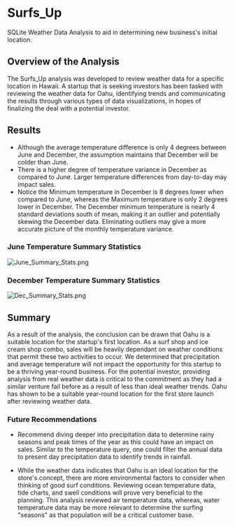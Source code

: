 # Surfs_Up
SQLite Weather Data Analysis to aid in determining new business's initial location.

## Overview of the Analysis
The Surfs_Up analysis was developed to review weather data for a specific location in Hawaii. A startup that is seeking investors has been tasked with reviewing the weather data for Oahu, identifying trends and communicating the results through various types of data visualizations, in hopes of finalizing the deal with a potential investor.

## Results
* Although the average temperature difference is only 4 degrees between June and December, the assumption maintains that December will be colder than June.
* There is a higher degree of temperature variance in December as compared to June. Larger temperature differences from day-to-day may impact sales.
* Notice the Minimum temperature in December is 8 degrees lower when compared to June, whereas the Maximum temperature is only 2 degrees lower in December. The December minimum temperature is nearly 4 standard deviations south of mean, making it an outlier and potentially skewing the December data. Eliminating outliers may give a more accurate picture of the monthly temperature variance.

### June Temperature Summary Statistics
![June_Summary_Stats.png](https://github.com/stovepipe/Surfs_Up/blob/main/Resources/June_Summary_Stats.png)

### December Temperature Summary Statistics
![Dec_Summary_Stats.png](https://github.com/stovepipe/Surfs_Up/blob/main/Resources/Dec_Summary_Stats.png)

## Summary
As a result of the analysis, the conclusion can be drawn that Oahu is a suitable location for the startup's first location. As a surf shop and ice cream shop combo, sales will be heavily dependant on weather conditions that permit these two activities to occur. We determined that precipitation and average temperature will not impact the opportunity for this startup to be a thriving year-round business. For the potential investor, providing analysis from real weather data is critical to the commitment as they had a similar venture fail before as a result of less than ideal weather trends. Oahu has shown to be a suitable year-round location for the first store launch after reviewing weather data.

### Future Recommendations
* Recommend diving deeper into precipitation data to determine rainy seasons and peak times of the year as this could have an impact on sales. Similar to the temperature query, one could filter the annual data to present day precipitation data to identify trends in rainfall.

* While the weather data indicates that Oahu is an ideal location for the store's concept, there are more environmental factors to consider when thinking of good surf conditions. Reviewing ocean temperature data, tide charts, and swell conditions will prove very beneficial to the planning. This analysis reviewed air temperature data, whereas, water temperature data may be more relevant to determine the surfing "seasons" as that population will be a critical customer base.




